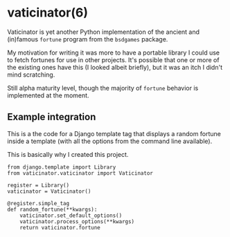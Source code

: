 # vaticinator(6)

Vaticinator is yet another Python implementation of the
ancient and (in)famous `fortune` program from the 
`bsdgames` package.

My motivation for writing it was more to have a 
portable library I could use to fetch fortunes for
use in other projects.  It's possible that one or
more of the existing ones have this (I looked
albeit briefly), but it was an itch I didn't mind
scratching.

Still alpha maturity level, though the majority of
`fortune` behavior is implemented at the moment.

## Example integration

This is a the code for a Django template tag that
displays a random fortune inside a template (with
all the options from the command line available).

This is basically why I created this project.

```
from django.template import Library
from vaticinator.vaticinator import Vaticinator

register = Library()
vaticinator = Vaticinator()

@register.simple_tag
def random_fortune(**kwargs):
    vaticinator.set_default_options()
    vaticinator.process_options(**kwargs)
    return vaticinator.fortune
```
